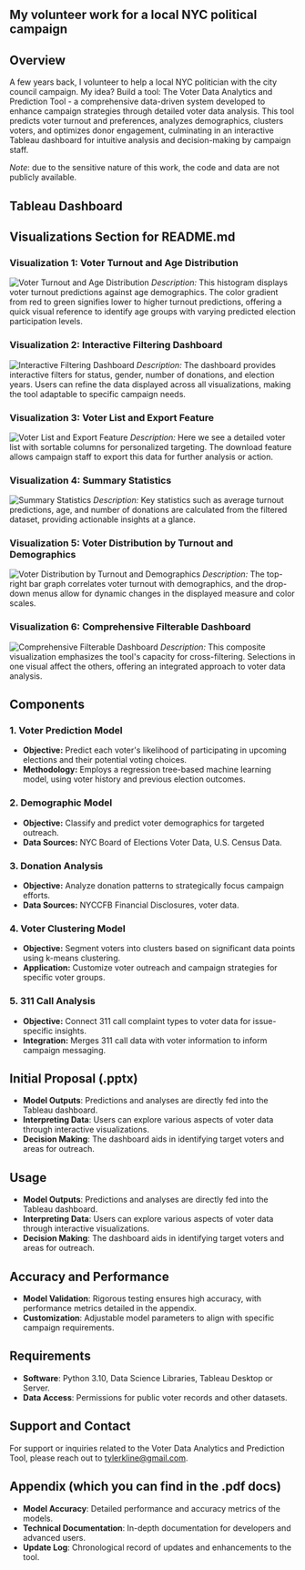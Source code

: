 ## My volunteer work for a local NYC political campaign

## Overview

A few years back, I volunteer to help a local NYC politician with the city council campaign. My idea? Build a tool: The Voter Data Analytics and Prediction Tool - a comprehensive data-driven system developed to enhance campaign strategies through detailed voter data analysis. This tool predicts voter turnout and preferences, analyzes demographics, clusters voters, and optimizes donor engagement, culminating in an interactive Tableau dashboard for intuitive analysis and decision-making by campaign staff.

*Note*: due to the sensitive nature of this work, the code and data are not publicly available.

## Tableau Dashboard

## Visualizations Section for README.md

### Visualization 1: Voter Turnout and Age Distribution
![Voter Turnout and Age Distribution](./Tableau/1.png)
*Description:* This histogram displays voter turnout predictions against age demographics. The color gradient from red to green signifies lower to higher turnout predictions, offering a quick visual reference to identify age groups with varying predicted election participation levels.

### Visualization 2: Interactive Filtering Dashboard
![Interactive Filtering Dashboard](./Tableau/2.png)
*Description:* The dashboard provides interactive filters for status, gender, number of donations, and election years. Users can refine the data displayed across all visualizations, making the tool adaptable to specific campaign needs.

### Visualization 3: Voter List and Export Feature
![Voter List and Export Feature](./Tableau/3.png)
*Description:* Here we see a detailed voter list with sortable columns for personalized targeting. The download feature allows campaign staff to export this data for further analysis or action.

### Visualization 4: Summary Statistics
![Summary Statistics](./Tableau/4.png)
*Description:* Key statistics such as average turnout predictions, age, and number of donations are calculated from the filtered dataset, providing actionable insights at a glance.

### Visualization 5: Voter Distribution by Turnout and Demographics
![Voter Distribution by Turnout and Demographics](./Tableau/5.png)
*Description:* The top-right bar graph correlates voter turnout with demographics, and the drop-down menus allow for dynamic changes in the displayed measure and color scales.

### Visualization 6: Comprehensive Filterable Dashboard
![Comprehensive Filterable Dashboard](./Tableau/6.png)
*Description:* This composite visualization emphasizes the tool's capacity for cross-filtering. Selections in one visual affect the others, offering an integrated approach to voter data analysis.

## Components

### 1. Voter Prediction Model
- **Objective:** Predict each voter's likelihood of participating in upcoming elections and their potential voting choices.
- **Methodology:** Employs a regression tree-based machine learning model, using voter history and previous election outcomes.

### 2. Demographic Model
- **Objective:** Classify and predict voter demographics for targeted outreach.
- **Data Sources:** NYC Board of Elections Voter Data, U.S. Census Data.

### 3. Donation Analysis
- **Objective:** Analyze donation patterns to strategically focus campaign efforts.
- **Data Sources:** NYCCFB Financial Disclosures, voter data.

### 4. Voter Clustering Model
- **Objective:** Segment voters into clusters based on significant data points using k-means clustering.
- **Application:** Customize voter outreach and campaign strategies for specific voter groups.

### 5. 311 Call Analysis
- **Objective:** Connect 311 call complaint types to voter data for issue-specific insights.
- **Integration:** Merges 311 call data with voter information to inform campaign messaging.



## Initial Proposal (.pptx)

- **Model Outputs**: Predictions and analyses are directly fed into the Tableau dashboard.
- **Interpreting Data**: Users can explore various aspects of voter data through interactive visualizations.
- **Decision Making**: The dashboard aids in identifying target voters and areas for outreach.
## Usage

- **Model Outputs**: Predictions and analyses are directly fed into the Tableau dashboard.
- **Interpreting Data**: Users can explore various aspects of voter data through interactive visualizations.
- **Decision Making**: The dashboard aids in identifying target voters and areas for outreach.

## Accuracy and Performance

- **Model Validation**: Rigorous testing ensures high accuracy, with performance metrics detailed in the appendix.
- **Customization**: Adjustable model parameters to align with specific campaign requirements.


## Requirements

- **Software**: Python 3.10, Data Science Libraries, Tableau Desktop or Server.
- **Data Access**: Permissions for public voter records and other datasets.


## Support and Contact

For support or inquiries related to the Voter Data Analytics and Prediction Tool, please reach out to tylerkline@gmail.com.

## Appendix (which you can find in the .pdf docs)

- **Model Accuracy**: Detailed performance and accuracy metrics of the models.
- **Technical Documentation**: In-depth documentation for developers and advanced users.
- **Update Log**: Chronological record of updates and enhancements to the tool.